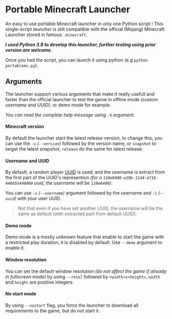# Portable Minecraft Launcher
An easy to use portable Minecraft launcher in only one Python script !
This single-script launcher is still compatible with the official (Mojang) Minecraft Launcher stored in famous `.minecraft`.

***I used Python 3.8 to develop this launcher, further testing using prior version are welcome.***

Once you had the script, you can launch it using python (e.g `python portablemc.py`).

## Arguments
The launcher support various arguments that make it really usefull and faster than the official launcher
to test the game in offline mode *(custom username and UUID)*, or demo mode for example.

*You can read the complete help message using `-h` argument.*

#### Minecraft version
By default the launcher start the latest release version, to change this, you can use the `-v` *(`--version`)* followed by the
version name, or `snapshot` to target the latest snapshot, `release` do the same for latest release.

#### Username and UUID
By default, a random player [UUID](https://fr.wikipedia.org/wiki/Universally_unique_identifier) is used, and the username is
extract from the first part of the UUID's represention *(for a `110e8400-e29b-11d4-a716-446655440000` uuid, the username will be `110e8400`)*.

You can use `-u` *(`--username`)* argument followed by the username and `-i` *(`--uuid`)* with your user UUID.

> Not that even if you have set another UUID, the username will be the same as default (with extracted part from default UUID).

#### Demo mode
Demo mode is a mostly unknown feature that enable to start the game with a restricted play duration, it is disabled by default.
Use `--demo` argument to enable it.

#### Window resolution
You can set the default window resolution *(do not affect the game if already in fullscreen mode)* by using `--resol` followed by
`<width>x<height>`, `width` and `height` are positive integers.

#### No start mode
By using `--nostart` flag, you force the launcher to download all requirements to the game, but do not start it.
